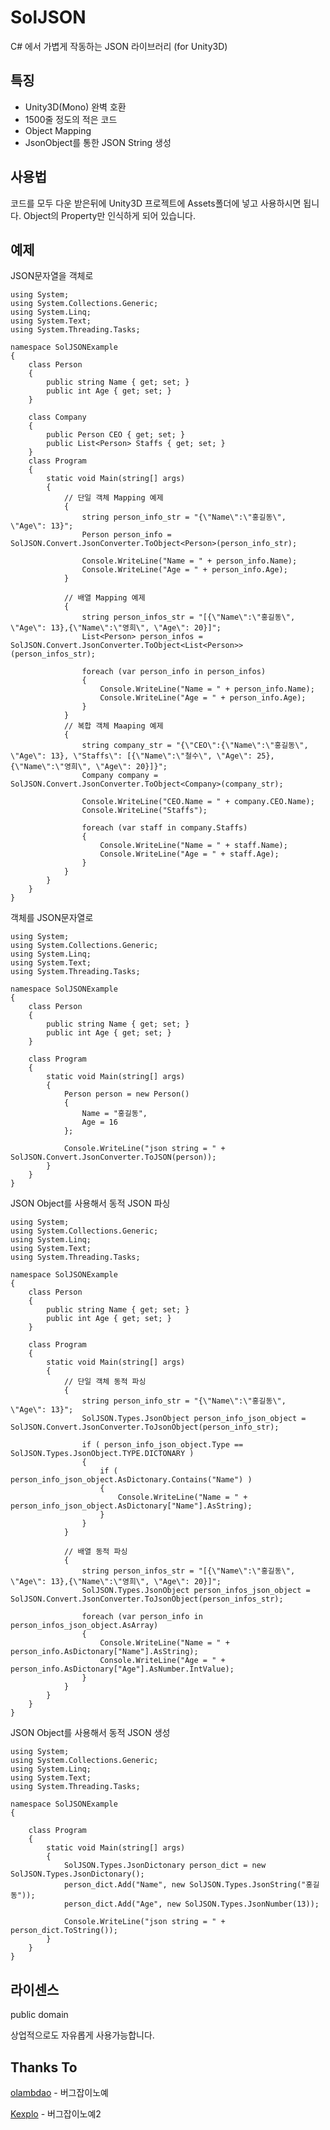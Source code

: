 SolJSON
==========

C# 에서 가볍게 작동하는 JSON 라이브러리 (for Unity3D)


특징
----------

* Unity3D(Mono) 완벽 호환
* 1500줄 정도의 적은 코드
* Object Mapping
* JsonObject를 통한 JSON String 생성

사용법
----------

코드를 모두 다운 받은뒤에 Unity3D 프로젝트에 Assets폴더에 넣고 사용하시면 됩니다.
Object의 Property만 인식하게 되어 있습니다.


예제
----------

JSON문자열을 객체로

	using System;
	using System.Collections.Generic;
	using System.Linq;
	using System.Text;
	using System.Threading.Tasks;

	namespace SolJSONExample
	{
		class Person
		{
			public string Name { get; set; }
			public int Age { get; set; }
		}

		class Company
		{
			public Person CEO { get; set; }
			public List<Person> Staffs { get; set; }
		}
		class Program
		{
			static void Main(string[] args)
			{
				// 단일 객체 Mapping 예제
				{
					string person_info_str = "{\"Name\":\"홍길동\", \"Age\": 13}";
					Person person_info = SolJSON.Convert.JsonConverter.ToObject<Person>(person_info_str);

					Console.WriteLine("Name = " + person_info.Name);
					Console.WriteLine("Age = " + person_info.Age);
				}

				// 배열 Mapping 예제
				{
					string person_infos_str = "[{\"Name\":\"홍길동\", \"Age\": 13},{\"Name\":\"영희\", \"Age\": 20}]";
					List<Person> person_infos = SolJSON.Convert.JsonConverter.ToObject<List<Person>>(person_infos_str);

					foreach (var person_info in person_infos)
					{
						Console.WriteLine("Name = " + person_info.Name);
						Console.WriteLine("Age = " + person_info.Age);
					}
				}
				// 복합 객체 Maaping 예제
				{
					string company_str = "{\"CEO\":{\"Name\":\"홍길동\", \"Age\": 13}, \"Staffs\": [{\"Name\":\"철수\", \"Age\": 25}, {\"Name\":\"영희\", \"Age\": 20}]}";
					Company company = SolJSON.Convert.JsonConverter.ToObject<Company>(company_str);

					Console.WriteLine("CEO.Name = " + company.CEO.Name);
					Console.WriteLine("Staffs");

					foreach (var staff in company.Staffs)
					{
						Console.WriteLine("Name = " + staff.Name);
						Console.WriteLine("Age = " + staff.Age);
					}
				}
			}
		}
	}


객체를 JSON문자열로

	using System;
	using System.Collections.Generic;
	using System.Linq;
	using System.Text;
	using System.Threading.Tasks;

	namespace SolJSONExample
	{
		class Person
		{
			public string Name { get; set; }
			public int Age { get; set; }
		}

		class Program
		{
			static void Main(string[] args)
			{
				Person person = new Person()
				{
					Name = "홍길동",
					Age = 16
				};

				Console.WriteLine("json string = " + SolJSON.Convert.JsonConverter.ToJSON(person));
			}
		}
	}


JSON Object를 사용해서 동적 JSON 파싱

	using System;
	using System.Collections.Generic;
	using System.Linq;
	using System.Text;
	using System.Threading.Tasks;
	
	namespace SolJSONExample
	{
	    class Person
	    {
	        public string Name { get; set; }
	        public int Age { get; set; }
	    }
	
	    class Program
	    {
	        static void Main(string[] args)
	        {
	            // 단일 객체 동적 파싱
	            {
	                string person_info_str = "{\"Name\":\"홍길동\", \"Age\": 13}";
	                SolJSON.Types.JsonObject person_info_json_object = SolJSON.Convert.JsonConverter.ToJsonObject(person_info_str);
	                
	                if ( person_info_json_object.Type == SolJSON.Types.JsonObject.TYPE.DICTONARY )
	                {
	                    if ( person_info_json_object.AsDictonary.Contains("Name") )
	                    {
	                        Console.WriteLine("Name = " + person_info_json_object.AsDictonary["Name"].AsString);
	                    }
	                }
	            }
	
	            // 배열 동적 파싱
	            {
	                string person_infos_str = "[{\"Name\":\"홍길동\", \"Age\": 13},{\"Name\":\"영희\", \"Age\": 20}]";
	                SolJSON.Types.JsonObject person_infos_json_object = SolJSON.Convert.JsonConverter.ToJsonObject(person_infos_str);
	                
	                foreach (var person_info in person_infos_json_object.AsArray)
	                {
	                    Console.WriteLine("Name = " + person_info.AsDictonary["Name"].AsString);
	                    Console.WriteLine("Age = " + person_info.AsDictonary["Age"].AsNumber.IntValue);
	                }
	            }
	        }
	    }
	}

JSON Object를 사용해서 동적 JSON 생성

	using System;
	using System.Collections.Generic;
	using System.Linq;
	using System.Text;
	using System.Threading.Tasks;

	namespace SolJSONExample
	{

		class Program
		{
			static void Main(string[] args)
			{
				SolJSON.Types.JsonDictonary person_dict = new SolJSON.Types.JsonDictonary();
				person_dict.Add("Name", new SolJSON.Types.JsonString("홍길동"));
				person_dict.Add("Age", new SolJSON.Types.JsonNumber(13));

				Console.WriteLine("json string = " + person_dict.ToString());
			}
		}
	}

라이센스
----------

public domain

상업적으로도 자유롭게 사용가능합니다.

Thanks To
----------

[olambdao](https://www.facebook.com/olambdao) - 버그잡이노예

[Kexplo](https://github.com/Kexplo) - 버그잡이노예2
